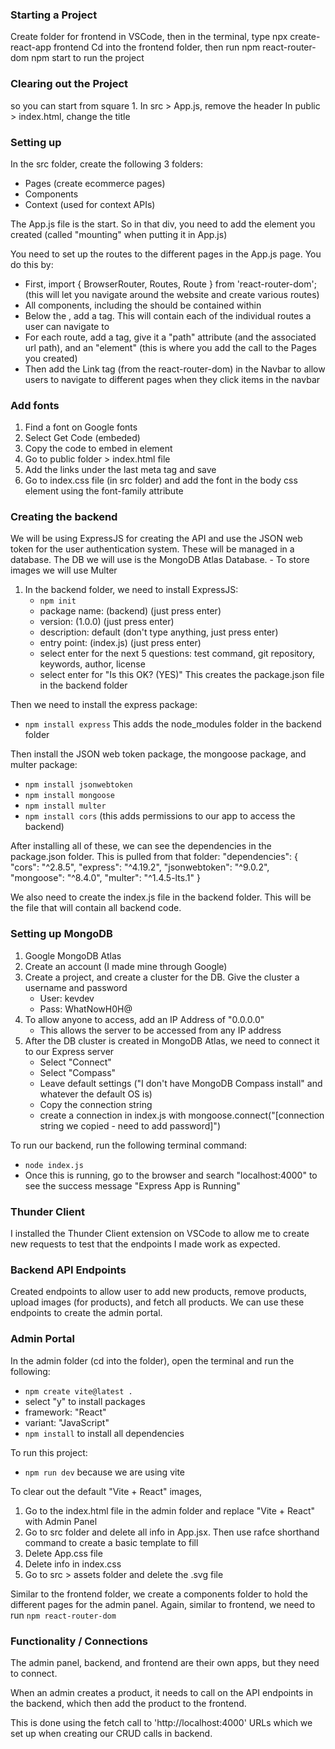 ### Starting a Project
Create folder for frontend in VSCode, then in the terminal, type npx create-react-app frontend
Cd into the frontend folder, then run npm react-router-dom
npm start to run the project

### Clearing out the Project
so you can start from square 1.
In src > App.js, remove the header
In public > index.html, change the title

### Setting up
In the src folder, create the following 3 folders:
- Pages (create ecommerce pages)
- Components
- Context (used for context APIs)

The App.js file is the start. So in that div, you need to add the <Navbar /> element you created
(called "mounting" when putting it in App.js)

You need to set up the routes to the different pages in the App.js page. You do this by:
- First, import { BrowserRouter, Routes, Route } from 'react-router-dom'; (this will let you navigate around the website and create various routes)
- All components, including the <Navbar> should be contained within <BrowserRouter></BrowserRouter>
- Below the <Navbar>, add a <Routes></Routes> tag. This will contain each of the individual routes a user can navigate to
- For each route, add a <Route> tag, give it a "path" attribute (and the associated url path), and an "element" (this is where you add the call to the Pages you created)
- Then add the Link tag (from the react-router-dom) in the Navbar to allow users to navigate to different pages when they click items in the navbar

### Add fonts
1. Find a font on Google fonts
2. Select Get Code (embeded)
3. Copy the code to embed in <head> element
4. Go to public folder > index.html file
5. Add the links under the last meta tag and save
6. Go to index.css file (in src folder) and add the font in the body css element using the font-family attribute

### Creating the backend
We will be using ExpressJS for creating the API and use the JSON web token for the user authentication system. 
These will be managed in a database. The DB we will use is the MongoDB Atlas Database.
    - To store images we will use Multer
1. In the backend folder, we need to install ExpressJS:
    - `npm init`
    - package name: (backend) (just press enter)
    - version: (1.0.0) (just press enter)
    - description: default (don't type anything, just press enter)
    - entry point: (index.js) (just press enter)
    - select enter for the next 5 questions: test command, git repository, keywords, author, license
    - select enter for "Is this OK? (YES)"
This creates the package.json file in the backend folder

Then we need to install the express package:
- `npm install express`
This adds the node_modules folder in the backend folder

Then install the JSON web token package, the mongoose package, and multer package:
- `npm install jsonwebtoken`
- `npm install mongoose`
- `npm install multer`
- `npm install cors` (this adds permissions to our app to access the backend)

After installing all of these, we can see the dependencies in the package.json folder. This is pulled from that folder:
    "dependencies": {
        "cors": "^2.8.5",
        "express": "^4.19.2",
        "jsonwebtoken": "^9.0.2",
        "mongoose": "^8.4.0",
        "multer": "^1.4.5-lts.1"
    }

We also need to create the index.js file in the backend folder. This will be the file that will contain all backend code.

### Setting up MongoDB
1. Google MongoDB Atlas
2. Create an account (I made mine through Google)
3. Create a project, and create a cluster for the DB. Give the cluster a username and password
    - User: kevdev
    - Pass: WhatNowH0H@
4. To allow anyone to access, add an IP Address of "0.0.0.0"
    - This allows the server to be accessed from any IP address
5. After the DB cluster is created in MongoDB Atlas, we need to connect it to our Express server
    - Select "Connect"
    - Select "Compass"
    - Leave default settings ("I don't have MongoDB Compass install" and whatever the default OS is)
    - Copy the connection string
    - create a connection in index.js with mongoose.connect("[connection string we copied - need to add password]")

To run our backend, run the following terminal command:
- `node index.js`
- Once this is running, go to the browser and search "localhost:4000" to see the success message "Express App is Running"

### Thunder Client
I installed the Thunder Client extension on VSCode to allow me to create new requests to test that the endpoints I made work as expected.

### Backend API Endpoints
Created endpoints to allow user to add new products, remove products, upload images (for products), and fetch all products.
We can use these endpoints to create the admin portal.

### Admin Portal
In the admin folder (cd into the folder), open the terminal and run the following:
- `npm create vite@latest .`
- select "y" to install packages
- framework: "React"
- variant: "JavaScript"
- `npm install` to install all dependencies

To run this project:
- `npm run dev` because we are using vite

To clear out the default "Vite + React" images, 
1. Go to the index.html file in the admin folder and replace "Vite + React" with Admin Panel
2. Go to src folder and delete all info in App.jsx. Then use rafce shorthand command to create a basic template to fill
3. Delete App.css file
4. Delete info in index.css
5. Go to src > assets folder and delete the .svg file

Similar to the frontend folder, we create a components folder to hold the different pages for the admin panel.
Again, similar to frontend, we need to run `npm react-router-dom`

### Functionality / Connections
The admin panel, backend, and frontend are their own apps, but they need to connect.

When an admin creates a product, it needs to call on the API endpoints in the backend, which then add the product to the frontend.

This is done using the fetch call to 'http://localhost:4000' URLs which we set up when creating our CRUD calls in backend.